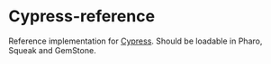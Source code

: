 Cypress-reference
=================

Reference implementation for [Cypress](https://github.com/CampSmalltalk/Cypress). 
Should be loadable in Pharo, Squeak and GemStone.
